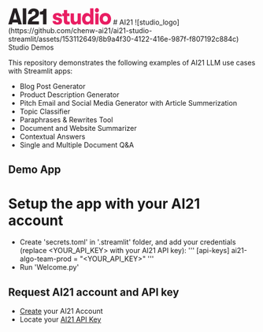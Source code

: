 <svg width="209" height="34" viewBox="0 0 209 34" fill="none" xmlns="http://www.w3.org/2000/svg">
<g clip-path="url(#clip0_2_1794)">
<path d="M19.3151 29.1255H8.48536L7.44062 33.1006H0L10.1926 0.509644H17.302L27.673 33.1006H20.3598L19.3151 29.1255ZM17.7352 23.2137L13.9129 8.7402L10.0652 23.2137H17.7352ZM29.4822 0.509644H36.5406V33.1006H29.4822V0.509644ZM39.6748 33.1006C39.5434 29.9263 40.1633 26.7658 41.484 23.8763C42.7957 21.3694 44.8521 19.3308 47.3703 18.041L52.1098 15.4928C53.0919 15.0548 53.9242 14.3387 54.5038 13.4331C55.0834 12.5274 55.3851 11.4717 55.3715 10.3965C55.3961 9.89486 55.3209 9.39331 55.1503 8.92092C54.9797 8.44852 54.7171 8.01467 54.3777 7.64449C54.0561 7.2918 53.6616 7.01337 53.2216 6.82856C52.7815 6.64374 52.3065 6.55696 51.8295 6.57426C51.221 6.54301 50.614 6.65868 50.0596 6.91148C49.5052 7.16428 49.0198 7.5468 48.6443 8.02671C47.841 9.21885 47.4557 10.6437 47.5487 12.0783H40.2354C40.1848 10.0036 40.6673 7.95053 41.6369 6.11559C42.5554 4.43606 43.9464 3.06282 45.6375 2.16595C47.4928 1.20164 49.5608 0.719679 51.6512 0.76446C54.5322 0.607779 57.3704 1.51456 59.6269 3.31262C60.5927 4.16404 61.3534 5.22291 61.8521 6.40995C62.3507 7.59699 62.5744 8.88145 62.5063 10.1672C62.5265 12.13 62.0064 14.0605 61.0029 15.7476C59.9399 17.4735 58.424 18.8748 56.6201 19.7992L52.2373 22.3474C51.2077 22.8822 50.277 23.5888 49.4852 24.4369C48.9049 25.192 48.4884 26.0599 48.2621 26.985H62.2515V33.1516L39.6748 33.1006ZM70.6095 13.0721H64.341V7.16034C65.8435 7.21971 67.3445 7.01266 68.7748 6.54878C69.6995 6.25268 70.4693 5.60211 70.9153 4.73959C71.3688 3.69639 71.578 2.56335 71.5268 1.42698H77.6169V33.1006H70.6095V13.0721Z" fill="#262123"/>
<path d="M99.9388 33.6867C98.1464 33.72 96.3644 33.4086 94.6896 32.7693C93.3215 32.2428 92.117 31.3637 91.1986 30.2212C90.3794 29.1077 89.9496 27.7555 89.9755 26.3734H96.6262C96.6212 26.7438 96.704 27.1101 96.8679 27.4423C97.0317 27.7745 97.272 28.0632 97.569 28.2846C98.3225 28.7815 99.2159 29.0227 100.117 28.9726C100.735 28.9985 101.344 28.8193 101.85 28.4629C102.078 28.2797 102.261 28.0466 102.384 27.7815C102.508 27.5164 102.569 27.2265 102.563 26.934C102.572 26.7001 102.533 26.467 102.45 26.2482C102.367 26.0294 102.241 25.8294 102.079 25.66C101.564 25.2352 100.951 24.9461 100.296 24.8191L95.8872 23.6724C94.3609 23.3337 92.9846 22.5116 91.963 21.3281C91.0321 20.1194 90.5542 18.6227 90.6125 17.0982C90.5917 16.1057 90.8129 15.123 91.2568 14.2351C91.7008 13.3472 92.3542 12.5807 93.1607 12.0018C95.0457 10.619 97.3488 9.92631 99.684 10.0397C102.119 9.89449 104.538 10.5281 106.589 11.8489C107.407 12.4166 108.07 13.1809 108.515 14.0715C108.96 14.962 109.174 15.9503 109.138 16.9453H102.563C102.578 16.6108 102.515 16.2776 102.378 15.9722C102.24 15.6668 102.033 15.3979 101.773 15.187C101.181 14.7198 100.438 14.4843 99.684 14.5245C99.0531 14.4897 98.4302 14.6792 97.9257 15.0596C97.7221 15.2083 97.5577 15.4043 97.4467 15.6307C97.3357 15.8571 97.2815 16.1071 97.2887 16.3592C97.2804 16.5991 97.3214 16.8382 97.409 17.0617C97.4967 17.2852 97.6291 17.4884 97.7983 17.6587C98.3198 18.0732 98.9304 18.3611 99.582 18.4996L104.041 19.7992C105.551 20.1655 106.917 20.9727 107.965 22.118C108.919 23.2876 109.417 24.7631 109.367 26.2715C109.399 27.3165 109.185 28.3544 108.742 29.3015C108.3 30.2487 107.641 31.0786 106.819 31.7246C104.823 33.1581 102.39 33.8518 99.9388 33.6867ZM122.541 27.5456C123.307 27.5502 124.073 27.5077 124.834 27.4182V33.1006C123.37 33.3501 121.886 33.4695 120.4 33.4573C118.492 33.5284 116.616 32.9538 115.075 31.8265C114.244 30.9587 113.62 29.9144 113.249 28.7716C112.879 27.6288 112.771 26.417 112.934 25.2268V16.2827H109.622V10.6513H112.934V4.00061H119.611V10.6513H124.35V16.2827H119.611V23.7234C119.494 24.8056 119.755 25.895 120.35 26.8066C120.648 27.0684 120.995 27.2684 121.371 27.3952C121.747 27.5221 122.145 27.5732 122.541 27.5456ZM134.466 33.6867C133.39 33.7545 132.311 33.5764 131.314 33.1659C130.316 32.7553 129.425 32.123 128.707 31.3169C127.243 29.3633 126.529 26.9491 126.694 24.5133V10.6513H133.447V22.9334C133.365 24.1879 133.658 25.4385 134.288 26.5263C134.588 26.9109 134.976 27.2179 135.42 27.4218C135.863 27.6257 136.349 27.7206 136.836 27.6985C137.413 27.744 137.992 27.6497 138.524 27.4234C139.057 27.1971 139.526 26.8457 139.894 26.3989C140.615 25.3068 140.964 24.0107 140.888 22.7041V10.6513H147.513V33.1006H140.888V29.8899C140.32 31.0529 139.437 32.0329 138.34 32.7184C137.169 33.3859 135.839 33.7207 134.492 33.6867H134.466ZM173.071 0.560601V33.1006H166.446V29.9154C165.828 31.0732 164.891 32.0286 163.745 32.6674C162.534 33.3548 161.162 33.7067 159.77 33.6867C157.88 33.7283 156.023 33.1951 154.444 32.1578C152.948 31.1068 151.774 29.6597 151.055 27.9788C150.244 26.0435 149.845 23.9609 149.883 21.8632C149.851 19.7856 150.269 17.7257 151.106 15.8241C151.85 14.1154 153.049 12.6436 154.571 11.5686C156.138 10.5455 157.975 10.0131 159.846 10.0397C161.238 10.0197 162.61 10.3716 163.821 11.059C164.925 11.7254 165.811 12.6996 166.369 13.862V0.509637L173.071 0.560601ZM161.681 27.8259C162.387 27.863 163.093 27.7322 163.74 27.4444C164.386 27.1565 164.956 26.7197 165.401 26.1696C166.301 24.9378 166.759 23.4385 166.701 21.9142C166.751 20.4145 166.293 18.9417 165.401 17.7352C164.961 17.1773 164.393 16.7333 163.746 16.4406C163.098 16.1479 162.39 16.0151 161.681 16.0534C160.989 16.0274 160.3 16.1609 159.668 16.4437C159.037 16.7265 158.478 17.151 158.037 17.6842C157.092 18.8855 156.612 20.3875 156.686 21.9142C156.607 23.4571 157.086 24.977 158.037 26.1951C158.486 26.7225 159.051 27.1395 159.687 27.4134C160.323 27.6874 161.014 27.8111 161.706 27.7749L161.681 27.8259ZM180.18 8.74019C179.627 8.75874 179.075 8.65669 178.565 8.44109C178.055 8.22549 177.597 7.90151 177.224 7.49159C176.459 6.65029 176.048 5.54553 176.078 4.40832C176.047 3.26326 176.457 2.15008 177.224 1.29957C177.605 0.898641 178.064 0.57939 178.572 0.361234C179.08 0.143079 179.627 0.0305786 180.18 0.0305786C180.733 0.0305786 181.281 0.143079 181.789 0.361234C182.297 0.57939 182.755 0.898641 183.136 1.29957C183.89 2.14463 184.307 3.23757 184.307 4.3701C184.307 5.50262 183.89 6.59556 183.136 7.44063C182.765 7.8459 182.312 8.16703 181.806 8.3824C181.301 8.59777 180.755 8.70239 180.206 8.68923L180.18 8.74019ZM176.868 10.7023H183.493V33.1515H176.868V10.7023ZM197.253 33.6357C195.095 33.6922 192.96 33.1827 191.061 32.1578C189.32 31.165 187.898 29.698 186.958 27.9278C186.036 26.0256 185.557 23.939 185.557 21.825C185.557 19.7109 186.036 17.6244 186.958 15.7221C187.884 13.9484 189.31 12.4862 191.061 11.5177C192.952 10.4648 195.09 9.93691 197.253 9.98879C199.4 9.93606 201.522 10.4643 203.394 11.5177C205.141 12.4742 206.554 13.941 207.446 15.7221C208.4 17.615 208.897 19.7052 208.897 21.825C208.897 23.9448 208.4 26.035 207.446 27.9278C206.569 29.6992 205.197 31.1777 203.496 32.1833C201.617 33.2162 199.499 33.7348 197.355 33.6867L197.253 33.6357ZM197.253 27.6475C197.944 27.6743 198.632 27.5463 199.266 27.273C199.901 26.9996 200.467 26.5878 200.922 26.0677C201.861 24.8532 202.339 23.3457 202.273 21.8122C202.344 20.3017 201.864 18.8167 200.922 17.6333C200.446 17.1321 199.873 16.733 199.238 16.4603C198.603 16.1877 197.919 16.047 197.227 16.047C196.536 16.047 195.852 16.1877 195.217 16.4603C194.582 16.733 194.009 17.1321 193.533 17.6333C192.618 18.8281 192.157 20.3092 192.233 21.8122C192.163 23.3381 192.622 24.8414 193.533 26.0677C194.002 26.615 194.59 27.0468 195.253 27.3297C195.916 27.6125 196.635 27.7387 197.355 27.6985L197.253 27.6475Z" fill="#E91E63"/>
</g>
<defs>
<clipPath id="clip0_2_1794">
<rect width="209" height="33.7121" fill="white"/>
</clipPath>
</defs>
</svg>
# AI21 ![studio_logo](https://github.com/chenw-ai21/ai21-studio-streamlit/assets/153112649/8b9a4f30-4122-416e-987f-f807192c884c)
Studio Demos


This repository demonstrates the following examples of AI21 LLM use cases with Streamlit apps:
- Blog Post Generator
- Product Description Generator 
- Pitch Email and Social Media Generator with Article Summerization
- Topic Classifier
- Paraphrases & Rewrites Tool
- Document and Website Summarizer
- Contextual Answers
- Single and Multiple Document Q&A

## Demo App

# Setup the app with your AI21 account 
- Create 'secrets.toml' in '.streamlit' folder,  and add your credentials (replace <YOUR_API_KEY> with your AI21 API key):
'''
[api-keys]
ai21-algo-team-prod = "<YOUR_API_KEY>"
'''
- Run 'Welcome.py'

## Request AI21 account and API key
- [Create]([url](https://studio.ai21.com/login)https://studio.ai21.com/login) your AI21 Account
- Locate your [AI21 API Key]([url](https://studio.ai21.com/account/api-key)https://studio.ai21.com/account/api-key) 
